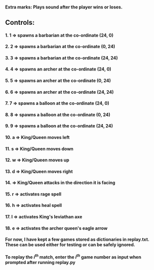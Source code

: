 #### Extra marks: Plays sound after the player wins or loses.

## Controls:
#### 1. 1 => spawns a barbarian at the co-ordinate (24, 0)
#### 2. 2 => spawns a barbarian at the co-ordinate (0, 24)
#### 3. 3 => spawns a barbarian at the co-ordinate (24, 24)
#### 4. 4 => spawns an archer at the co-ordinate (24, 0)
#### 5. 5 => spawns an archer at the co-ordinate (0, 24)
#### 6. 6 => spawns an archer at the co-ordinate (24, 24)
#### 7. 7 => spawns a balloon at the co-ordinate (24, 0)
#### 8. 8 => spawns a balloon at the co-ordinate (0, 24)
#### 9. 9 => spawns a balloon at the co-ordinate (24, 24)
#### 10. a => King/Queen moves left
#### 11. s => King/Queen moves down
#### 12. w => King/Queen moves up
#### 13. d => King/Queen moves right
#### 14. <SPACE> => King/Queen attacks in the direction it is facing
#### 15. r => activates rage spell
#### 16. h => activates heal spell
#### 17. l => activates King's leviathan axe
#### 18. e => activates the archer queen's eagle arrow
    
#### For now, I have kept a few games stored as dictionaries in replay.txt. These can be used either for testing or can be safely ignored.
#### To replay the $i^{th}$ match, enter the $i^{th}$ game number as input when prompted after running replay.py
